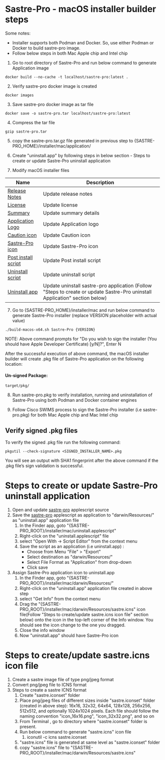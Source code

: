 # Sastre-Pro - macOS installer builder steps

Some notes: 
- Installer supports both Podman and Docker. So, use either Podman or Docker to build sastre-pro image.
- Follow below steps in both Mac Apple chip and Intel chip <br>

1. Go to root directory of Sastre-Pro and run below command to generate Application image
```
docker build --no-cache -t localhost/sastre-pro:latest .
```
2. Verify sastre-pro docker image is created
```
docker images
```
3. Save sastre-pro docker image as tar file
```
docker save -o sastre-pro.tar localhost/sastre-pro:latest
```
4. Compress the tar file
```
gzip sastre-pro.tar 
```
5. copy the sastre-pro.tar.gz file generated in previous step to {SASTRE-PRO_HOME}/installer/mac/application/

6. Create "uninstall.app" by following steps in below section - Steps to create or update Sastre-Pro uninstall application

7. Modify macOS installer files

Name | Description
--- | ---
[Release Notes](darwin/Resources/welcome.html)|Update release notes
[License](darwin/Resources/LICENSE.txt)|Update license
[Summary](darwin/Resources/conclusion.html)|Update summary details
[Application Logo](darwin/Resources/banner.png)|Update Application logo
[Caution icon](darwin/Resources/caution.png)|Update Caution icon
[Sastre-Pro icon](darwin/Resources/sastre.icns)|Update Sastre-Pro icon
[Post install script](darwin/scripts/postinstall)|Update Post install script
[Uninstall script](darwin/Resources/uninstall.sh)|Update uninstall script
[Uninstall app](darwin/Resources/uninstall.app)|Update uninstall sastre-pro application (Follow "Steps to create or update Sastre-Pro uninstall Application" section below)

7. Go to {SASTRE-PRO_HOME}/installer/mac and run below command to generate Sastre-Pro installer (replace VERSION placeholder with actual value) 
```
./build-macos-x64.sh Sastre-Pro {VERSION}
```
NOTE: Above command prompts for "Do you wish to sign the installer (You should have Apple Developer Certificate) [y/N]?", Enter N

After the successful execution of above command, the macOS installer builder will create .pkg file of Sastre-Pro application on the following location:

#### Un-signed Package:
```
target/pkg/
```

8. Run sastre-pro.pkg to verify installation, running and uninstallation of Sastre-Pro using both Podman and Docker container engines

9. Follow Cisco SWIMS process to sign the Sastre-Pro installer (i.e sastre-pro.pkg) for both Mac Apple chip and Mac Intel chip



## Verify signed .pkg files

To verify the signed .pkg file run the following command:
```
pkgutil --check-signature <SIGNED_INSTALLER_NAME>.pkg
```
You will see an output with SHA1 fingerprint after the above command if the .pkg file’s sign validation is successful.


# Steps to create or update Sastre-Pro uninstall application

1. Open and update [sastre-pro](uninstall.applescript) applescript source
2. Save the [sastre-pro](uninstall.applescript) applescript as application to "darwin/Resources/" as "uninstall.app" application file
    1. In the Finder app, goto "{SASTRE-PRO_ROOT}/installer/mac/uninstall.applescript" 
    2. Right-click on the "uninstall.applescript" file
    3. select "Open With -> Script Editor" from the context menu
    4. Save the script as an application (i.e uninstall.app) : 
        - Choose from Menu "File" > "Export" 
        - Select destination as "darwin/Resources/"
        - Select File Format as "Application" from drop-down
        - Click save
3. Assign Sastre-Pro application icon to uninstall.app
    1. In the Finder app, goto "{SASTRE-PRO_ROOT}/installer/mac/darwin/Resources/"
    2. Right-click on the "uninstall.app" application file created in above step
    3. select "Get Info" from the context menu 
    4. Drag the "{SASTRE-PRO_ROOT}/installer/mac/darwin/Resources/sastre.icns" icon file(Follow "Steps to create/update sastre.icns icon file" section below) onto the icon in the top-left corner of the Info window. You should see the icon change to the one you dragged.
    5. Close the info window
    6. Now "uninstall.app" should have Sastre-Pro icon
    

# Steps to create/update sastre.icns icon file

1. Create a sastre image file of type png/jpeg format
2. Convert png/jpeg file to ICNS format
3. Steps to create a sastre ICNS format
    1. Create "sastre.iconset" folder
    2. Place png/jpeg files of different sizes inside "sastre.iconset" folder (created in above step): 16x16, 32x32, 64x64, 128x128, 256x256, 512x512, and optionally 1024x1024 pixels. Each file should follow the naming convention "icon_16x16.png", "icon_32x32.png", and so on
    3. From Terminal , go to directory where "sastre.iconset" folder is present.
    4. Run below command to generate "sastre.icns" icon file
        1. iconutil -c icns sastre.iconset 
    5. "sastre.icns" file is generated at same level as "sastre.iconset" folder
    6. copy "sastre.icns" file to "{SASTRE-PRO_ROOT}/installer/mac/darwin/Resources/sastre.icns"
 